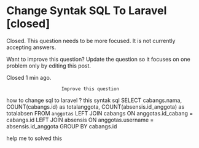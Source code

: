 
# Change Syntak SQL To Laravel [closed]







Closed. This question needs to be more focused. It is not currently accepting answers.
                        
                    










Want to improve this question? Update the question so it focuses on one problem only by editing this post.


Closed 1 min ago.







                        Improve this question
                    



how to change sql to laravel ? this syntak sql
SELECT
    cabangs.nama, COUNT(cabangs.id) as totalanggota, COUNT(absensis.id_anggota) as totalabsen
FROM
    `anggotas`
    LEFT JOIN cabangs ON anggotas.id_cabang = cabangs.id 
    LEFT JOIN absensis ON anggotas.username = absensis.id_anggota GROUP BY cabangs.id

help me to solved this

        